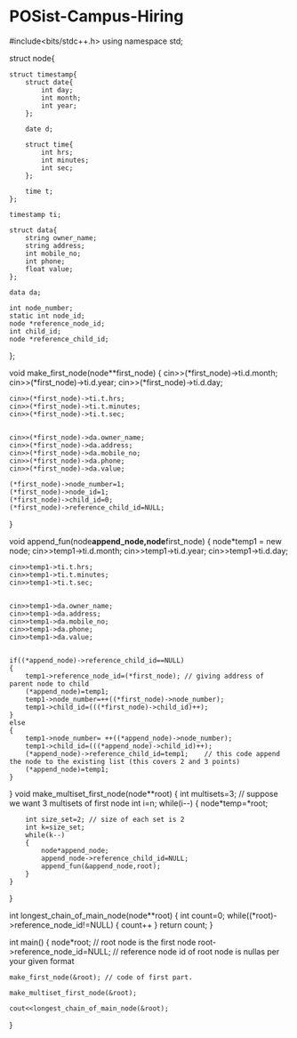 # POSist-Campus-Hiring

#include<bits/stdc++.h>
using namespace std;

struct node{
	
	struct timestamp{
		struct date{
			int day;
			int month;
			int year;
		};
		
		date d;
		
		struct time{
			int hrs;
			int minutes;
			int sec;
		};
		
		time t;
	};
	
	timestamp ti;
	
	struct data{
		string owner_name;
		string address;
		int mobile_no;
		int phone;
		float value;
	};
	
	data da;
	
	int node_number;
	static int node_id;
	node *reference_node_id;
	int child_id;
	node *reference_child_id;
};

void make_first_node(node**first_node)
{
	cin>>(*first_node)->ti.d.month;
	cin>>(*first_node)->ti.d.year;
	cin>>(*first_node)->ti.d.day;
			
	cin>>(*first_node)->ti.t.hrs;
	cin>>(*first_node)->ti.t.minutes;
	cin>>(*first_node)->ti.t.sec;
			
			
	cin>>(*first_node)->da.owner_name;
	cin>>(*first_node)->da.address;
	cin>>(*first_node)->da.mobile_no;
	cin>>(*first_node)->da.phone;
	cin>>(*first_node)->da.value;
			
	(*first_node)->node_number=1;
	(*first_node)->node_id=1;
	(*first_node)->child_id=0;
	(*first_node)->reference_child_id=NULL;

}

void append_fun(node**append_node,node**first_node)
{
	node*temp1 = new node;
	cin>>temp1->ti.d.month;
	cin>>temp1->ti.d.year;
	cin>>temp1->ti.d.day;
			
	cin>>temp1->ti.t.hrs;
	cin>>temp1->ti.t.minutes;
	cin>>temp1->ti.t.sec;
			
			
	cin>>temp1->da.owner_name;
	cin>>temp1->da.address;
	cin>>temp1->da.mobile_no;
	cin>>temp1->da.phone;
	cin>>temp1->da.value;
			
	
	if((*append_node)->reference_child_id==NULL)
	{
		temp1->reference_node_id=(*first_node); // giving address of parent node to child
		(*append_node)=temp1;
		temp1->node_number=++((*first_node)->node_number);
		temp1->child_id=(((*first_node)->child_id)++);
	}
	else
	{
		temp1->node_number= ++((*append_node)->node_number);
		temp1->child_id=(((*append_node)->child_id)++);
		(*append_node)->reference_child_id=temp1;    // this code append the node to the existing list (this covers 2 and 3 points)
		(*append_node)=temp1;
	}	
}
void make_multiset_first_node(node**root)
{
	int multisets=3; // suppose we want 3 multisets of first node
	int i=n;
	while(i--)
	{
		node*temp=*root;
		
		int size_set=2; // size of each set is 2
		int k=size_set;
		while(k--)
		{
			node*append_node;
			append_node->reference_child_id=NULL;
			append_fun(&append_node,root);
		}	
	}
	
}

int longest_chain_of_main_node(node**root)
{
	int count=0;
	while((*root)->reference_node_id!=NULL)
	{
		count++
	}
	return count;
}
	
int main()
{
	node*root; // root node is the first node
	root->reference_node_id=NULL; // reference node id of root node is nullas per your given format
	
	make_first_node(&root); // code of first part.
	
	make_multiset_first_node(&root);
	
	cout<<longest_chain_of_main_node(&root);

}
